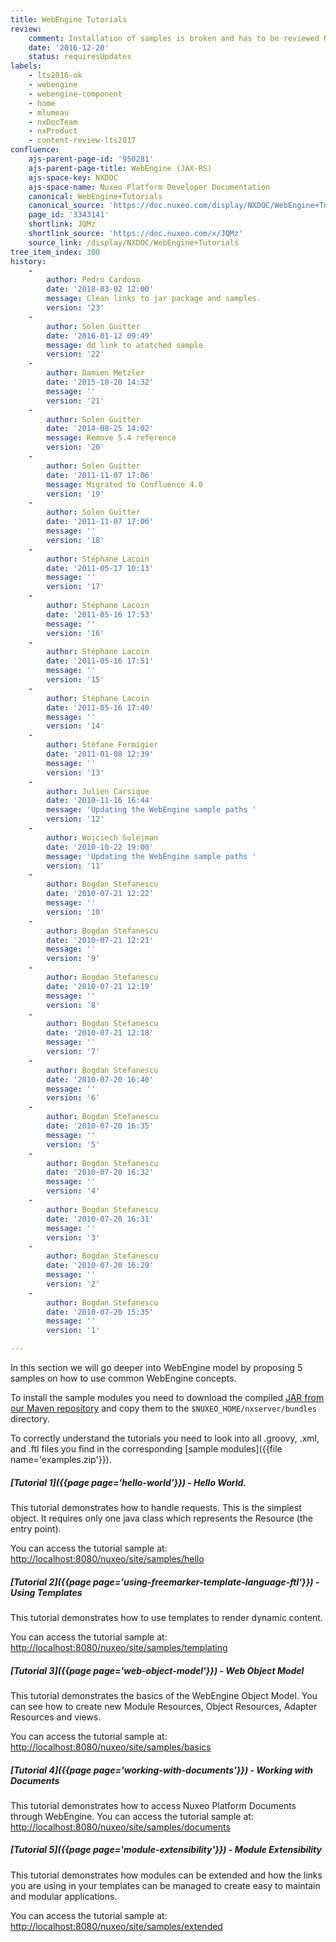 ```yaml
---
title: WebEngine Tutorials
review:
    comment: Installation of samples is broken and has to be reviewed NXDOC-1022.
    date: '2016-12-20'
    status: requiresUpdates
labels:
    - lts2016-ok
    - webengine
    - webengine-component
    - home
    - mlumeau
    - nxDocTeam
    - nxProduct
    - content-review-lts2017
confluence:
    ajs-parent-page-id: '950281'
    ajs-parent-page-title: WebEngine (JAX-RS)
    ajs-space-key: NXDOC
    ajs-space-name: Nuxeo Platform Developer Documentation
    canonical: WebEngine+Tutorials
    canonical_source: 'https://doc.nuxeo.com/display/NXDOC/WebEngine+Tutorials'
    page_id: '3343141'
    shortlink: JQMz
    shortlink_source: 'https://doc.nuxeo.com/x/JQMz'
    source_link: /display/NXDOC/WebEngine+Tutorials
tree_item_index: 300
history:
    -
        author: Pedro Cardoso
        date: '2018-03-02 12:00'
        message: Clean links to jar package and samples.
        version: '23'
    -
        author: Solen Guitter
        date: '2016-01-12 09:49'
        message: dd link to atatched sample
        version: '22'
    -
        author: Damien Metzler
        date: '2015-10-20 14:32'
        message: ''
        version: '21'
    -
        author: Solen Guitter
        date: '2014-08-25 14:02'
        message: Remove 5.4 reference
        version: '20'
    -
        author: Solen Guitter
        date: '2011-11-07 17:06'
        message: Migrated to Confluence 4.0
        version: '19'
    -
        author: Solen Guitter
        date: '2011-11-07 17:06'
        message: ''
        version: '18'
    -
        author: Stéphane Lacoin
        date: '2011-05-17 10:13'
        message: ''
        version: '17'
    -
        author: Stéphane Lacoin
        date: '2011-05-16 17:53'
        message: ''
        version: '16'
    -
        author: Stéphane Lacoin
        date: '2011-05-16 17:51'
        message: ''
        version: '15'
    -
        author: Stéphane Lacoin
        date: '2011-05-16 17:40'
        message: ''
        version: '14'
    -
        author: Stéfane Fermigier
        date: '2011-01-08 12:39'
        message: ''
        version: '13'
    -
        author: Julien Carsique
        date: '2010-11-16 16:44'
        message: 'Updating the WebEngine sample paths '
        version: '12'
    -
        author: Wojciech Sulejman
        date: '2010-10-22 19:00'
        message: 'Updating the WebEngine sample paths '
        version: '11'
    -
        author: Bogdan Stefanescu
        date: '2010-07-21 12:22'
        message: ''
        version: '10'
    -
        author: Bogdan Stefanescu
        date: '2010-07-21 12:21'
        message: ''
        version: '9'
    -
        author: Bogdan Stefanescu
        date: '2010-07-21 12:19'
        message: ''
        version: '8'
    -
        author: Bogdan Stefanescu
        date: '2010-07-21 12:18'
        message: ''
        version: '7'
    -
        author: Bogdan Stefanescu
        date: '2010-07-20 16:40'
        message: ''
        version: '6'
    -
        author: Bogdan Stefanescu
        date: '2010-07-20 16:35'
        message: ''
        version: '5'
    -
        author: Bogdan Stefanescu
        date: '2010-07-20 16:32'
        message: ''
        version: '4'
    -
        author: Bogdan Stefanescu
        date: '2010-07-20 16:31'
        message: ''
        version: '3'
    -
        author: Bogdan Stefanescu
        date: '2010-07-20 16:29'
        message: ''
        version: '2'
    -
        author: Bogdan Stefanescu
        date: '2010-07-20 15:35'
        message: ''
        version: '1'

---
```

In this section we will go deeper into WebEngine model by proposing 5 samples on how to use common WebEngine concepts.

To install the sample modules you need to download the compiled [JAR from our Maven repository](https://maven.nuxeo.org/nexus/index.html#nexus-search;gav~~nuxeo-webengine-samples) and copy them to the `$NUXEO_HOME/nxserver/bundles` directory.

To correctly understand the tutorials you need to look into all .groovy, .xml, and .ftl files you find in the corresponding [sample modules]({{file name='examples.zip'}}).


##### [Tutorial 1]({{page page='hello-world'}}) - Hello World.

This tutorial demonstrates how to handle requests. This is the simplest object. It requires only one java class which represents the Resource (the entry point).

You can access the tutorial sample at:  [http://localhost:8080/nuxeo/site/samples/hello](http://localhost:8080/nuxeo/site/samples/hello)

##### [Tutorial 2]({{page page='using-freemarker-template-language-ftl'}}) - Using Templates

This tutorial demonstrates how to use templates to render dynamic content.

You can access the tutorial sample at: [http://localhost:8080/nuxeo/site/samples/templating](http://localhost:8080/nuxeo/site/samples/templating)

##### [Tutorial 3]({{page page='web-object-model'}}) - Web Object Model

This tutorial demonstrates the basics of the WebEngine Object Model. You can see how to create new Module Resources, Object Resources, Adapter Resources and views.

You can access the tutorial sample at: [http://localhost:8080/nuxeo/site/samples/basics](http://localhost:8080/nuxeo/site/samples/basics)

##### [Tutorial 4]({{page page='working-with-documents'}}) - Working with Documents

This tutorial demonstrates how to access Nuxeo Platform Documents through WebEngine.
You can access the tutorial sample at: [http://localhost:8080/nuxeo/site/samples/documents](http://localhost:8080/nuxeo/site/samples/documents)

##### [Tutorial 5]({{page page='module-extensibility'}}) - Module Extensibility

This tutorial demonstrates how modules can be extended and how the links you are using in your templates can
be managed to create easy to maintain and modular applications.

You can access the tutorial sample at: [http://localhost:8080/nuxeo/site/samples/extended](http://localhost:8080/nuxeo/site/samples/extended)

